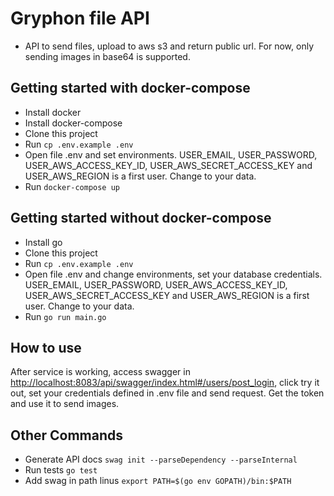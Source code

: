 # Gryphon file API
- API to send files, upload to aws s3 and return public url. For now, only sending images in base64 is supported.

## Getting started with docker-compose
- Install docker
- Install docker-compose
- Clone this project
- Run `cp .env.example .env`
- Open file .env and set environments. USER_EMAIL, USER_PASSWORD, USER_AWS_ACCESS_KEY_ID, USER_AWS_SECRET_ACCESS_KEY and USER_AWS_REGION is a first user. Change to your data.
- Run `docker-compose up`

## Getting started without docker-compose
- Install go
- Clone this project
- Run `cp .env.example .env`
- Open file .env and change environments, set your database credentials. USER_EMAIL, USER_PASSWORD, USER_AWS_ACCESS_KEY_ID, USER_AWS_SECRET_ACCESS_KEY and USER_AWS_REGION is a first user. Change to your data.
- Run `go run main.go`


## How to use
After service is working, access swagger in [http://localhost:8083/api/swagger/index.html#/users/post_login](http://localhost:8083/api/swagger/index.html#/users/post_login), click try it out, set your credentials defined in .env file and send request. Get the token and use it to send images.

## Other Commands
- Generate API docs `swag init --parseDependency --parseInternal`
- Run tests `go test`
- Add swag in path linus `export PATH=$(go env GOPATH)/bin:$PATH`